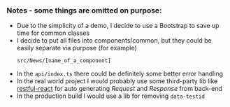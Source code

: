 ### Notes - some things are omitted on purpose:

- Due to the simplicity of a demo, I decide to use a Bootstrap to save up time for common classes
- I decide to put all files into components/common, but they could be easily separate via purpose (for example)
  ```
  src/News/[name_of_a_component]
  ```
- In the `api/index.ts` there could be definitely some better error handling
- In the real world project I would probably use some third-party lib like [restful-react](https://github.com/contiamo/restful-react) for auto generating _Request_ and _Response_ from back-end
- In the production build I would use a lib for removing `data-testid`